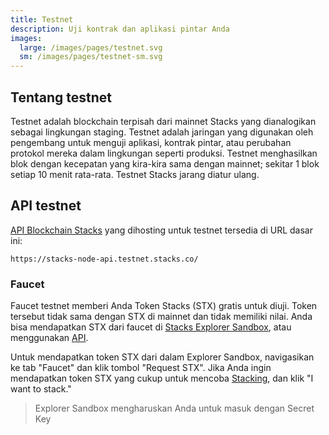 ```yaml
---
title: Testnet
description: Uji kontrak dan aplikasi pintar Anda
images:
  large: /images/pages/testnet.svg
  sm: /images/pages/testnet-sm.svg
---
```


## Tentang testnet

Testnet adalah blockchain terpisah dari mainnet Stacks yang dianalogikan sebagai lingkungan staging. Testnet adalah jaringan yang digunakan oleh pengembang untuk menguji aplikasi, kontrak pintar, atau perubahan protokol mereka dalam lingkungan seperti produksi. Testnet menghasilkan blok dengan kecepatan yang kira-kira sama dengan mainnet; sekitar 1 blok setiap 10 menit rata-rata. Testnet Stacks jarang diatur ulang.

## API testnet

[API Blockchain Stacks](/understand-stacks/stacks-blockchain-api) yang dihosting untuk testnet tersedia di URL dasar ini:

```shell
https://stacks-node-api.testnet.stacks.co/
```

### Faucet

Faucet testnet memberi Anda Token Stacks (STX) gratis untuk diuji. Token tersebut tidak sama dengan STX di mainnet dan tidak memiliki nilai. Anda bisa mendapatkan STX dari faucet di [Stacks Explorer Sandbox](https://explorer.stacks.co/sandbox/faucet?chain=testnet), atau menggunakan [API](https://docs.hiro.so/api#tag/Faucets).

Untuk mendapatkan token STX dari dalam Explorer Sandbox, navigasikan ke tab "Faucet" dan klik tombol "Request STX". Jika Anda ingin mendapatkan token STX yang cukup untuk mencoba [Stacking](/understand-stacks/stacking), dan klik "I want to stack."

> Explorer Sandbox mengharuskan Anda untuk masuk dengan Secret Key
